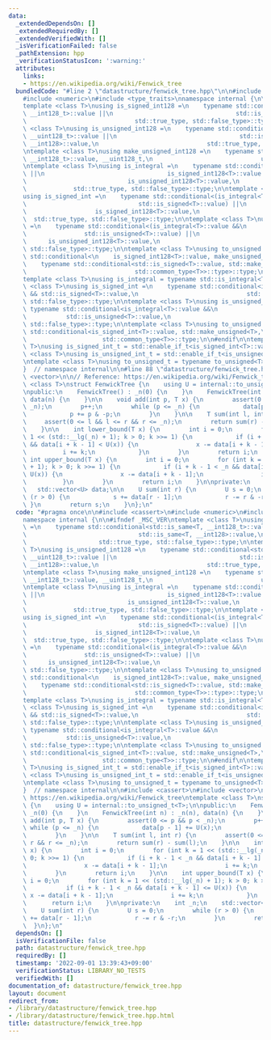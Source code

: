 ```yaml
---
data:
  _extendedDependsOn: []
  _extendedRequiredBy: []
  _extendedVerifiedWith: []
  _isVerificationFailed: false
  _pathExtension: hpp
  _verificationStatusIcon: ':warning:'
  attributes:
    links:
    - https://en.wikipedia.org/wiki/Fenwick_tree
  bundledCode: "#line 2 \"datastructure/fenwick_tree.hpp\"\n\n#include <cassert>\n\
    #include <numeric>\n#include <type_traits>\nnamespace internal {\n\n#ifndef _MSC_VER\n\
    template <class T>\nusing is_signed_int128 =\n    typename std::conditional<std::is_same<T,\
    \ __int128_t>::value ||\n                                  std::is_same<T, __int128>::value,\n\
    \                              std::true_type, std::false_type>::type;\n\ntemplate\
    \ <class T>\nusing is_unsigned_int128 =\n    typename std::conditional<std::is_same<T,\
    \ __uint128_t>::value ||\n                                  std::is_same<T, unsigned\
    \ __int128>::value,\n                              std::true_type, std::false_type>::type;\n\
    \ntemplate <class T>\nusing make_unsigned_int128 =\n    typename std::conditional<std::is_same<T,\
    \ __int128_t>::value, __uint128_t,\n                              unsigned __int128>;\n\
    \ntemplate <class T>\nusing is_integral =\n    typename std::conditional<std::is_integral<T>::value\
    \ ||\n                                  is_signed_int128<T>::value ||\n      \
    \                            is_unsigned_int128<T>::value,\n                 \
    \             std::true_type, std::false_type>::type;\n\ntemplate <class T>\n\
    using is_signed_int =\n    typename std::conditional<(is_integral<T>::value &&\n\
    \                               std::is_signed<T>::value) ||\n               \
    \                   is_signed_int128<T>::value,\n                            \
    \  std::true_type, std::false_type>::type;\n\ntemplate <class T>\nusing is_unsigned_int\
    \ =\n    typename std::conditional<(is_integral<T>::value &&\n               \
    \                std::is_unsigned<T>::value) ||\n                            \
    \      is_unsigned_int128<T>::value,\n                              std::true_type,\
    \ std::false_type>::type;\n\ntemplate <class T>\nusing to_unsigned = typename\
    \ std::conditional<\n    is_signed_int128<T>::value, make_unsigned_int128<T>,\n\
    \    typename std::conditional<std::is_signed<T>::value, std::make_unsigned<T>,\n\
    \                              std::common_type<T>>::type>::type;\n\n#else\n\n\
    template <class T>\nusing is_integral = typename std::is_integral<T>;\n\ntemplate\
    \ <class T>\nusing is_signed_int =\n    typename std::conditional<is_integral<T>::value\
    \ && std::is_signed<T>::value,\n                              std::true_type,\
    \ std::false_type>::type;\n\ntemplate <class T>\nusing is_unsigned_int =\n   \
    \ typename std::conditional<is_integral<T>::value &&\n                       \
    \           std::is_unsigned<T>::value,\n                              std::true_type,\
    \ std::false_type>::type;\n\ntemplate <class T>\nusing to_unsigned =\n    typename\
    \ std::conditional<is_signed_int<T>::value, std::make_unsigned<T>,\n         \
    \                     std::common_type<T>>::type;\n\n#endif\n\ntemplate <class\
    \ T>\nusing is_signed_int_t = std::enable_if_t<is_signed_int<T>::value>;\n\ntemplate\
    \ <class T>\nusing is_unsigned_int_t = std::enable_if_t<is_unsigned_int<T>::value>;\n\
    \ntemplate <class T>\nusing to_unsigned_t = typename to_unsigned<T>::type;\n\n\
    }  // namespace internal\n\n#line 88 \"datastructure/fenwick_tree.hpp\"\n#include\
    \ <vector>\n\n// Reference: https://en.wikipedia.org/wiki/Fenwick_tree\ntemplate\
    \ <class T>\nstruct FenwickTree {\n    using U = internal::to_unsigned_t<T>;\n\
    \npublic:\n    FenwickTree() : _n(0) {\n    }\n    FenwickTree(int n) : _n(n),\
    \ data(n) {\n    }\n\n    void add(int p, T x) {\n        assert(0 <= p && p <\
    \ _n);\n        p++;\n        while (p <= _n) {\n            data[p - 1] += U(x);\n\
    \            p += p & -p;\n        }\n    }\n\n    T sum(int l, int r) {\n   \
    \     assert(0 <= l && l <= r && r <= _n);\n        return sum(r) - sum(l);\n\
    \    }\n\n    int lower_bound(T x) {\n        int i = 0;\n        for (int k =\
    \ 1 << (std::__lg(_n) + 1); k > 0; k >>= 1) {\n            if (i + k - 1 < _n\
    \ && data[i + k - 1] < U(x)) {\n                x -= data[i + k - 1];\n      \
    \          i += k;\n            }\n        }\n        return i;\n    }\n\n   \
    \ int upper_bound(T x) {\n        int i = 0;\n        for (int k = 1 << (std::__lg(_n)\
    \ + 1); k > 0; k >>= 1) {\n            if (i + k - 1 < _n && data[i + k - 1] <=\
    \ U(x)) {\n                x -= data[i + k - 1];\n                i += k;\n  \
    \          }\n        }\n        return i;\n    }\n\nprivate:\n    int _n;\n \
    \   std::vector<U> data;\n\n    U sum(int r) {\n        U s = 0;\n        while\
    \ (r > 0) {\n            s += data[r - 1];\n            r -= r & -r;\n       \
    \ }\n        return s;\n    }\n};\n"
  code: "#pragma once\n\n#include <cassert>\n#include <numeric>\n#include <type_traits>\n\
    namespace internal {\n\n#ifndef _MSC_VER\ntemplate <class T>\nusing is_signed_int128\
    \ =\n    typename std::conditional<std::is_same<T, __int128_t>::value ||\n   \
    \                               std::is_same<T, __int128>::value,\n          \
    \                    std::true_type, std::false_type>::type;\n\ntemplate <class\
    \ T>\nusing is_unsigned_int128 =\n    typename std::conditional<std::is_same<T,\
    \ __uint128_t>::value ||\n                                  std::is_same<T, unsigned\
    \ __int128>::value,\n                              std::true_type, std::false_type>::type;\n\
    \ntemplate <class T>\nusing make_unsigned_int128 =\n    typename std::conditional<std::is_same<T,\
    \ __int128_t>::value, __uint128_t,\n                              unsigned __int128>;\n\
    \ntemplate <class T>\nusing is_integral =\n    typename std::conditional<std::is_integral<T>::value\
    \ ||\n                                  is_signed_int128<T>::value ||\n      \
    \                            is_unsigned_int128<T>::value,\n                 \
    \             std::true_type, std::false_type>::type;\n\ntemplate <class T>\n\
    using is_signed_int =\n    typename std::conditional<(is_integral<T>::value &&\n\
    \                               std::is_signed<T>::value) ||\n               \
    \                   is_signed_int128<T>::value,\n                            \
    \  std::true_type, std::false_type>::type;\n\ntemplate <class T>\nusing is_unsigned_int\
    \ =\n    typename std::conditional<(is_integral<T>::value &&\n               \
    \                std::is_unsigned<T>::value) ||\n                            \
    \      is_unsigned_int128<T>::value,\n                              std::true_type,\
    \ std::false_type>::type;\n\ntemplate <class T>\nusing to_unsigned = typename\
    \ std::conditional<\n    is_signed_int128<T>::value, make_unsigned_int128<T>,\n\
    \    typename std::conditional<std::is_signed<T>::value, std::make_unsigned<T>,\n\
    \                              std::common_type<T>>::type>::type;\n\n#else\n\n\
    template <class T>\nusing is_integral = typename std::is_integral<T>;\n\ntemplate\
    \ <class T>\nusing is_signed_int =\n    typename std::conditional<is_integral<T>::value\
    \ && std::is_signed<T>::value,\n                              std::true_type,\
    \ std::false_type>::type;\n\ntemplate <class T>\nusing is_unsigned_int =\n   \
    \ typename std::conditional<is_integral<T>::value &&\n                       \
    \           std::is_unsigned<T>::value,\n                              std::true_type,\
    \ std::false_type>::type;\n\ntemplate <class T>\nusing to_unsigned =\n    typename\
    \ std::conditional<is_signed_int<T>::value, std::make_unsigned<T>,\n         \
    \                     std::common_type<T>>::type;\n\n#endif\n\ntemplate <class\
    \ T>\nusing is_signed_int_t = std::enable_if_t<is_signed_int<T>::value>;\n\ntemplate\
    \ <class T>\nusing is_unsigned_int_t = std::enable_if_t<is_unsigned_int<T>::value>;\n\
    \ntemplate <class T>\nusing to_unsigned_t = typename to_unsigned<T>::type;\n\n\
    }  // namespace internal\n\n#include <cassert>\n#include <vector>\n\n// Reference:\
    \ https://en.wikipedia.org/wiki/Fenwick_tree\ntemplate <class T>\nstruct FenwickTree\
    \ {\n    using U = internal::to_unsigned_t<T>;\n\npublic:\n    FenwickTree() :\
    \ _n(0) {\n    }\n    FenwickTree(int n) : _n(n), data(n) {\n    }\n\n    void\
    \ add(int p, T x) {\n        assert(0 <= p && p < _n);\n        p++;\n       \
    \ while (p <= _n) {\n            data[p - 1] += U(x);\n            p += p & -p;\n\
    \        }\n    }\n\n    T sum(int l, int r) {\n        assert(0 <= l && l <=\
    \ r && r <= _n);\n        return sum(r) - sum(l);\n    }\n\n    int lower_bound(T\
    \ x) {\n        int i = 0;\n        for (int k = 1 << (std::__lg(_n) + 1); k >\
    \ 0; k >>= 1) {\n            if (i + k - 1 < _n && data[i + k - 1] < U(x)) {\n\
    \                x -= data[i + k - 1];\n                i += k;\n            }\n\
    \        }\n        return i;\n    }\n\n    int upper_bound(T x) {\n        int\
    \ i = 0;\n        for (int k = 1 << (std::__lg(_n) + 1); k > 0; k >>= 1) {\n \
    \           if (i + k - 1 < _n && data[i + k - 1] <= U(x)) {\n               \
    \ x -= data[i + k - 1];\n                i += k;\n            }\n        }\n \
    \       return i;\n    }\n\nprivate:\n    int _n;\n    std::vector<U> data;\n\n\
    \    U sum(int r) {\n        U s = 0;\n        while (r > 0) {\n            s\
    \ += data[r - 1];\n            r -= r & -r;\n        }\n        return s;\n  \
    \  }\n};\n"
  dependsOn: []
  isVerificationFile: false
  path: datastructure/fenwick_tree.hpp
  requiredBy: []
  timestamp: '2022-09-01 13:39:43+09:00'
  verificationStatus: LIBRARY_NO_TESTS
  verifiedWith: []
documentation_of: datastructure/fenwick_tree.hpp
layout: document
redirect_from:
- /library/datastructure/fenwick_tree.hpp
- /library/datastructure/fenwick_tree.hpp.html
title: datastructure/fenwick_tree.hpp
---
```

